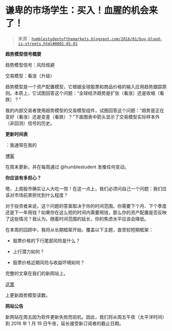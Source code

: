 <!--yml

类别：未分类

日期：2024-05-18 03:10:49

-->

# 谦卑的市场学生：买入！血腥的机会来了！

> 来源：[`humblestudentofthemarkets.blogspot.com/2016/01/buy-blood-is-streets.html#0001-01-01`](https://humblestudentofthemarkets.blogspot.com/2016/01/buy-blood-is-streets.html#0001-01-01)

**趋势模型信号概要**

趋势模型信号：风险规避

交易模型：看涨（升级）

趋势模型是一个资产配置模型，它根据全球股票和商品价格的输入应用趋势跟踪原则。本质上，它试图回答这个问题：“全球经济趋势是扩张（看涨）还是收缩（看跌）？”

我的内部交易者使用趋势模型的交易模型组件，试图回答这个问题：“趋势是正在变好（看涨）还是变差（看跌）？”下面图表中箭头显示了交易模型实际样本外（非回测）信号的历史。

**更新时间表**

：我通常在我的

[博客](https://humblestudentofthemarkets.com/)

在周末更新，并在每周通过 @humblestudent 发推任何变动。

**你应该有多担心？**

嗯，上周股市确实让人大吃一惊！在这一点上，我们必须问自己一个问题：我们应该对市场前景担忧到什么程度？

对于投资者来说，这个问题的答案取决于你的时间范围。你需要下个月、下个季度还是下一年用钱？如果你在这么短的时间内需要用钱，那么你的资产配置是否反映了这些情况？我认为，随着时间范围的延长，你的焦虑水平应该会降低。

在本周的回顾中，我将从长期框架开始，覆盖以下主题，直至较短期框架：

+   股票价格的下行尾部风险是什么？

+   上行潜力如何？

+   股票价格近期风险与收益环境如何？

完整的文章在我们的新网站上。

[这里](https://humblestudentofthemarkets.com/2016/01/17/buy-blood-is-the-streets/)

上更新趋势模型读数。

**网站公告**

新网站在周五因为软件更新失败而宕机。因此，我们将从周五午夜（太平洋时间）到 2016 年 1 月 19 日午夜，延长接受新订阅者的截止日期。
